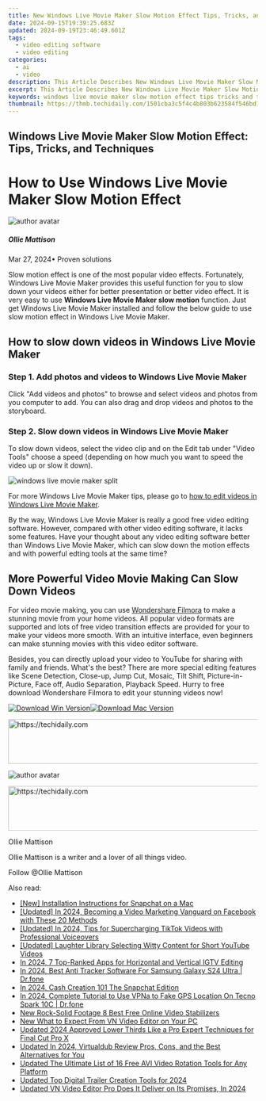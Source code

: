 ```yaml
---
title: New Windows Live Movie Maker Slow Motion Effect Tips, Tricks, and Techniques for 2024
date: 2024-09-15T19:39:25.683Z
updated: 2024-09-19T23:46:49.601Z
tags: 
  - video editing software
  - video editing
categories: 
  - ai
  - video
description: This Article Describes New Windows Live Movie Maker Slow Motion Effect Tips, Tricks, and Techniques for 2024
excerpt: This Article Describes New Windows Live Movie Maker Slow Motion Effect Tips, Tricks, and Techniques for 2024
keywords: windows live movie maker slow motion effect tips tricks and techniques,slow down time using slow motion effects in windows live movie maker 2023,ai animation how to use windows live movie maker slow motion effect,get creative with slow motion tips and tricks for windows live movie maker users,slow down and savor how to add slow motion effects in windows live movie maker,the art of slow motion tips and tricks for windows live movie maker users,how to use windows live movie maker slow motion effect
thumbnail: https://thmb.techidaily.com/1501cba3c5f4c4b803b623584f546bd1f9723b8ea081222f679c45ec271effc3.jpg
---
```


## Windows Live Movie Maker Slow Motion Effect: Tips, Tricks, and Techniques

# How to Use Windows Live Movie Maker Slow Motion Effect

![author avatar](https://images.wondershare.com/filmora/article-images/ollie-mattison.jpg)

##### Ollie Mattison

 Mar 27, 2024• Proven solutions

Slow motion effect is one of the most popular video effects. Fortunately, Windows Live Movie Maker provides this useful function for you to slow down your videos either for better presentation or better video effect. It is very easy to use **Windows Live Movie Maker slow motion** function. Just get Windows Live Movie Maker installed and follow the below guide to use slow motion effect in Windows Live Movie Maker.

## How to slow down videos in Windows Live Movie Maker

### Step 1\. Add photos and videos to Windows Live Movie Maker

Click "Add videos and photos" to browse and select videos and photos from you computer to add. You can also drag and drop videos and photos to the storyboard.

### Step 2\. Slow down videos in Windows Live Movie Maker

To slow down videos, select the video clip and on the Edit tab under "Video Tools" choose a speed (depending on how much you want to speed the video up or slow it down).

![windows live movie maker split](https://images.wondershare.com/topic/video-editing/windows-live-movie-maker-speed.jpg)

For more Windows Live Movie Maker tips, please go to [how to edit videos in Windows Live Movie Maker](https://tools.techidaily.com/wondershare/filmora/download/).

By the way, Windows Live Movie Maker is really a good free video editing software. However, compared with other video editing software, it lacks some features. Have your thought about any video editing software better than Windows Live Movie Maker, which can slow down the motion effects and with powerful edting tools at the same time?

## More Powerful Video Movie Making Can Slow Down Videos

For video movie making, you can use [Wondershare Filmora](https://tools.techidaily.com/wondershare/filmora/download/) to make a stunning movie from your home videos. All popular video formats are supported and lots of free video transition effects are provided for your to make your videos more smooth. With an intuitive interface, even beginners can make stunning movies with this video editor software.

Besides, you can directly upload your video to YouTube for sharing with family and friends. What's the best? There are more special editing features like Scene Detection, Close-up, Jump Cut, Mosaic, Tilt Shift, Picture-in-Picture, Face off, Audio Separation, Playback Speed. Hurry to free download Wondershare Filmora to edit your stunning videos now!

[![Download Win Version](https://images.wondershare.com/filmora/article-images/download-btn-win.jpg)](https://tools.techidaily.com/wondershare/filmora/download/)[![Download Mac Version](https://images.wondershare.com/filmora/article-images/download-btn-mac.jpg)](https://tools.techidaily.com/wondershare/filmora/download/)

<!-- affiliate ads begin -->
<a href="https://appsumo.8odi.net/c/5597632/2049383/7443" target="_top" id="2049383">
  <img src="//a.impactradius-go.com/display-ad/7443-2049383" border="0" alt="https://techidaily.com" width="728" height="90"/>
</a>
<img height="0" width="0" src="https://appsumo.8odi.net/i/5597632/2049383/7443" style="position:absolute;visibility:hidden;" border="0" />
<!-- affiliate ads end -->

![author avatar](https://images.wondershare.com/filmora/article-images/ollie-mattison.jpg)

<!-- affiliate ads begin -->
<a href="https://ephamedtechinc.pxf.io/c/5597632/2123509/26400" target="_top" id="2123509">
  <img src="//a.impactradius-go.com/display-ad/26400-2123509" border="0" alt="https://techidaily.com" width="728" height="90"/>
</a>
<img height="0" width="0" src="https://ephamedtechinc.pxf.io/i/5597632/2123509/26400" style="position:absolute;visibility:hidden;" border="0" />
<!-- affiliate ads end -->

Ollie Mattison

Ollie Mattison is a writer and a lover of all things video.

Follow @Ollie Mattison

<ins class="adsbygoogle"
      style="display:block"
      data-ad-client="ca-pub-7571918770474297"
      data-ad-slot="8358498916"
      data-ad-format="auto"
      data-full-width-responsive="true"></ins>

<span class="atpl-alsoreadstyle">Also read:</span>
<div><ul>
<li><a href="https://snapchat-videos.techidaily.com/new-installation-instructions-for-snapchat-on-a-mac/"><u>[New] Installation Instructions for Snapchat on a Mac</u></a></li>
<li><a href="https://facebook-clips.techidaily.com/updated-in-2024-becoming-a-video-marketing-vanguard-on-facebook-with-these-20-methods/"><u>[Updated] In 2024, Becoming a Video Marketing Vanguard on Facebook with These 20 Methods</u></a></li>
<li><a href="https://tiktok-video-recordings.techidaily.com/updated-in-2024-tips-for-supercharging-tiktok-videos-with-professional-voiceovers/"><u>[Updated] In 2024, Tips for Supercharging TikTok Videos with Professional Voiceovers</u></a></li>
<li><a href="https://facebook-record-videos.techidaily.com/updated-laughter-library-selecting-witty-content-for-short-youtube-videos/"><u>[Updated] Laughter Library Selecting Witty Content for Short YouTube Videos</u></a></li>
<li><a href="https://instagram-videos.techidaily.com/in-2024-7-top-ranked-apps-for-horizontal-and-vertical-igtv-editing/"><u>In 2024, 7 Top-Ranked Apps for Horizontal and Vertical IGTV Editing</u></a></li>
<li><a href="https://android-location-track.techidaily.com/in-2024-best-anti-tracker-software-for-samsung-galaxy-s24-ultra-drfone-by-drfone-virtual-android/"><u>In 2024, Best Anti Tracker Software For Samsung Galaxy S24 Ultra | Dr.fone</u></a></li>
<li><a href="https://snapchat-videos.techidaily.com/in-2024-cash-creation-101-the-snapchat-edition/"><u>In 2024, Cash Creation 101 The Snapchat Edition</u></a></li>
<li><a href="https://review-topics.techidaily.com/in-2024-complete-tutorial-to-use-vpna-to-fake-gps-location-on-tecno-spark-10c-drfone-by-drfone-virtual-android/"><u>In 2024, Complete Tutorial to Use VPNa to Fake GPS Location On Tecno Spark 10C | Dr.fone</u></a></li>
<li><a href="https://ai-video-tools.techidaily.com/new-rock-solid-footage-8-best-free-online-video-stabilizers/"><u>New Rock-Solid Footage 8 Best Free Online Video Stabilizers</u></a></li>
<li><a href="https://ai-video-tools.techidaily.com/new-what-to-expect-from-vn-video-editor-on-your-pc/"><u>New What to Expect From VN Video Editor on Your PC</u></a></li>
<li><a href="https://ai-video-tools.techidaily.com/updated-2024-approved-lower-thirds-like-a-pro-expert-techniques-for-final-cut-pro-x/"><u>Updated 2024 Approved Lower Thirds Like a Pro Expert Techniques for Final Cut Pro X</u></a></li>
<li><a href="https://ai-video-tools.techidaily.com/updated-in-2024-virtualdub-review-pros-cons-and-the-best-alternatives-for-you/"><u>Updated In 2024, Virtualdub Review Pros, Cons, and the Best Alternatives for You</u></a></li>
<li><a href="https://ai-video-tools.techidaily.com/updated-the-ultimate-list-of-16-free-avi-video-rotation-tools-for-any-platform/"><u>Updated The Ultimate List of 16 Free AVI Video Rotation Tools for Any Platform</u></a></li>
<li><a href="https://ai-video-tools.techidaily.com/updated-top-digital-trailer-creation-tools-for-2024/"><u>Updated Top Digital Trailer Creation Tools for 2024</u></a></li>
<li><a href="https://ai-video-tools.techidaily.com/updated-vn-video-editor-pro-does-it-deliver-on-its-promises-in-2024/"><u>Updated VN Video Editor Pro Does It Deliver on Its Promises, In 2024</u></a></li>
</ul></div>

